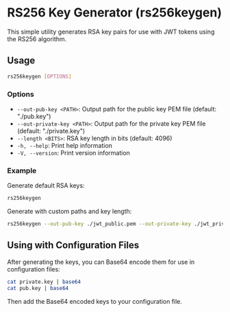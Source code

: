 # RS256 Key Generator (rs256keygen)

This simple utility generates RSA key pairs for use with JWT tokens using the RS256 algorithm.

## Usage

```bash
rs256keygen [OPTIONS]
```

### Options

- `--out-pub-key <PATH>`: Output path for the public key PEM file (default: "./pub.key")
- `--out-private-key <PATH>`: Output path for the private key PEM file (default: "./private.key")
- `--length <BITS>`: RSA key length in bits (default: 4096)
- `-h, --help`: Print help information
- `-V, --version`: Print version information

### Example

Generate default RSA keys:
```bash
rs256keygen
```

Generate with custom paths and key length:
```bash
rs256keygen --out-pub-key ./jwt_public.pem --out-private-key ./jwt_private.pem --length 2048
```

## Using with Configuration Files

After generating the keys, you can Base64 encode them for use in configuration files:

```bash
cat private.key | base64
cat pub.key | base64
```

Then add the Base64 encoded keys to your configuration file.
